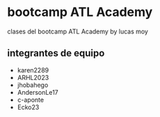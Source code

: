 # bootcamp ATL Academy
clases del bootcamp ATL Academy by lucas moy

## integrantes de equipo
- karen2289
- ARHL2023
- jhobahego
- AndersonLe17
- c-aponte
- Ecko23

